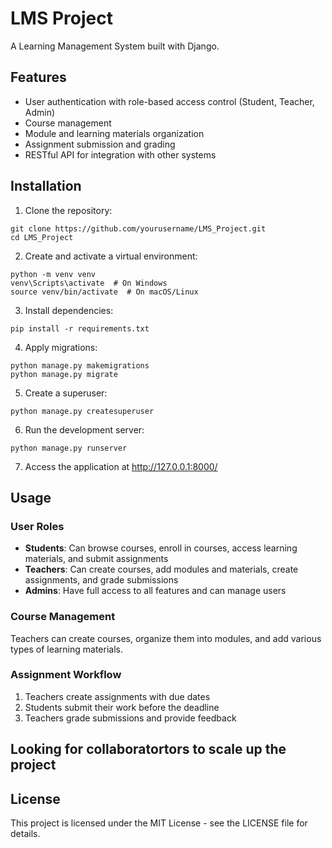 # LMS Project

A Learning Management System built with Django.

## Features

- User authentication with role-based access control (Student, Teacher, Admin)
- Course management
- Module and learning materials organization
- Assignment submission and grading
- RESTful API for integration with other systems

## Installation

1. Clone the repository:
```
git clone https://github.com/yourusername/LMS_Project.git
cd LMS_Project
```

2. Create and activate a virtual environment:
```
python -m venv venv
venv\Scripts\activate  # On Windows
source venv/bin/activate  # On macOS/Linux
```

3. Install dependencies:
```
pip install -r requirements.txt
```

4. Apply migrations:
```
python manage.py makemigrations
python manage.py migrate
```

5. Create a superuser:
```
python manage.py createsuperuser
```

6. Run the development server:
```
python manage.py runserver
```

7. Access the application at http://127.0.0.1:8000/

## Usage

### User Roles

- **Students**: Can browse courses, enroll in courses, access learning materials, and submit assignments
- **Teachers**: Can create courses, add modules and materials, create assignments, and grade submissions
- **Admins**: Have full access to all features and can manage users

### Course Management

Teachers can create courses, organize them into modules, and add various types of learning materials.

### Assignment Workflow

1. Teachers create assignments with due dates
2. Students submit their work before the deadline
3. Teachers grade submissions and provide feedback

## Looking for collaboratortors to scale up the project

## License

This project is licensed under the MIT License - see the LICENSE file for details.
